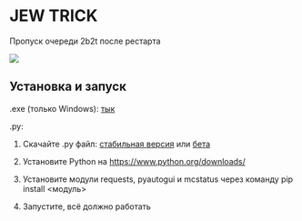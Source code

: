 # JEW TRICK
Пропуск очереди 2b2t после рестарта

![](https://img.shields.io/github/downloads/ZimnyCat/jewtrick-client/total?style=flat-square)

## Установка и запуск

.exe (только Windows): [тык](https://github.com/ZimnyCat/jewtrick-client/archive/2.0.zip)

.py:

1. Скачайте .py файл: [стабильная версия](https://github.com/ZimnyCat/jewtrick-client/archive/v1.3.zip) или [бета](https://github.com/ZimnyCat/jewtrick-client/archive/master.zip)

4. Установите Python на https://www.python.org/downloads/

3. Установите модули requests, pyautogui и mcstatus через команду pip install <модуль>

4. Запустите, всё должно работать
